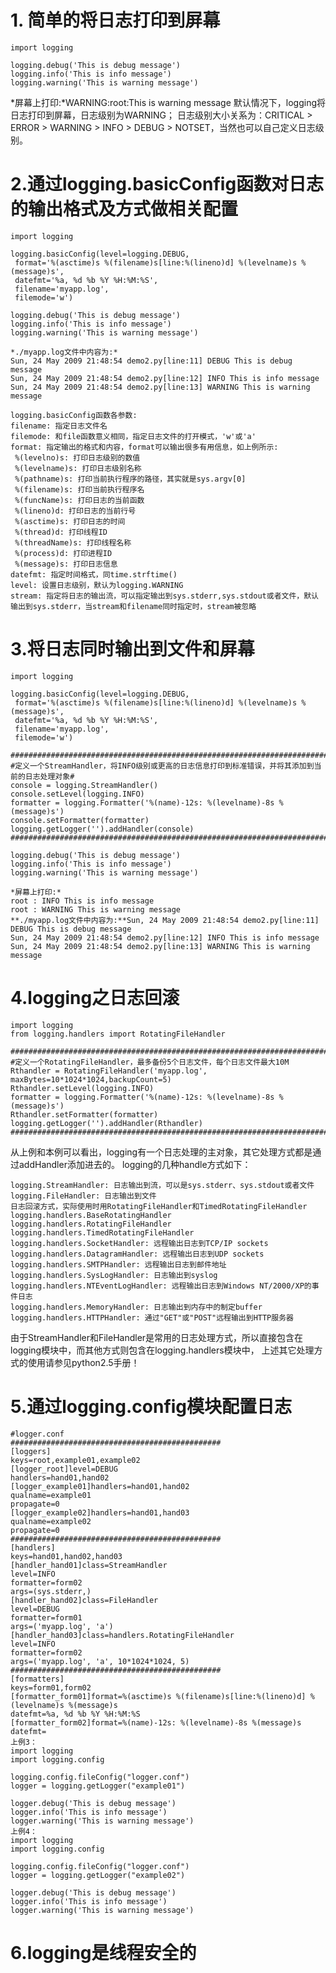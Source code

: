 # 1. 简单的将日志打印到屏幕


	import logging

	logging.debug('This is debug message')
	logging.info('This is info message')
	logging.warning('This is warning message')
 
*屏幕上打印:*WARNING:root:This is warning message
默认情况下，logging将日志打印到屏幕，日志级别为WARNING；
日志级别大小关系为：CRITICAL > ERROR > WARNING > INFO > DEBUG > NOTSET，当然也可以自己定义日志级别。

# 2.通过logging.basicConfig函数对日志的输出格式及方式做相关配置

	import logging

	logging.basicConfig(level=logging.DEBUG,
	 format='%(asctime)s %(filename)s[line:%(lineno)d] %(levelname)s %(message)s',
	 datefmt='%a, %d %b %Y %H:%M:%S',
	 filename='myapp.log',
	 filemode='w')
	 
	logging.debug('This is debug message')
	logging.info('This is info message')
	logging.warning('This is warning message')
 
	*./myapp.log文件中内容为:*
	Sun, 24 May 2009 21:48:54 demo2.py[line:11] DEBUG This is debug message
	Sun, 24 May 2009 21:48:54 demo2.py[line:12] INFO This is info message
	Sun, 24 May 2009 21:48:54 demo2.py[line:13] WARNING This is warning message

	logging.basicConfig函数各参数:
	filename: 指定日志文件名
	filemode: 和file函数意义相同，指定日志文件的打开模式，'w'或'a'
	format: 指定输出的格式和内容，format可以输出很多有用信息，如上例所示:
	 %(levelno)s: 打印日志级别的数值
	 %(levelname)s: 打印日志级别名称
	 %(pathname)s: 打印当前执行程序的路径，其实就是sys.argv[0]
	 %(filename)s: 打印当前执行程序名
	 %(funcName)s: 打印日志的当前函数
	 %(lineno)d: 打印日志的当前行号
	 %(asctime)s: 打印日志的时间
	 %(thread)d: 打印线程ID
	 %(threadName)s: 打印线程名称
	 %(process)d: 打印进程ID
	 %(message)s: 打印日志信息
	datefmt: 指定时间格式，同time.strftime()
	level: 设置日志级别，默认为logging.WARNING
	stream: 指定将日志的输出流，可以指定输出到sys.stderr,sys.stdout或者文件，默认输出到sys.stderr，当stream和filename同时指定时，stream被忽略

# 3.将日志同时输出到文件和屏幕

	import logging

	logging.basicConfig(level=logging.DEBUG,
	 format='%(asctime)s %(filename)s[line:%(lineno)d] %(levelname)s %(message)s',
	 datefmt='%a, %d %b %Y %H:%M:%S',
	 filename='myapp.log',
	 filemode='w')
	
	#################################################################################################
	#定义一个StreamHandler，将INFO级别或更高的日志信息打印到标准错误，并将其添加到当前的日志处理对象#
	console = logging.StreamHandler()
	console.setLevel(logging.INFO)
	formatter = logging.Formatter('%(name)-12s: %(levelname)-8s %(message)s')
	console.setFormatter(formatter)
	logging.getLogger('').addHandler(console)
	#################################################################################################
	
	logging.debug('This is debug message')
	logging.info('This is info message')
	logging.warning('This is warning message')
 
	*屏幕上打印:*
	root : INFO This is info message
	root : WARNING This is warning message
	**./myapp.log文件中内容为:**Sun, 24 May 2009 21:48:54 demo2.py[line:11] DEBUG This is debug message
	Sun, 24 May 2009 21:48:54 demo2.py[line:12] INFO This is info message
	Sun, 24 May 2009 21:48:54 demo2.py[line:13] WARNING This is warning message

# 4.logging之日志回滚

	import logging
	from logging.handlers import RotatingFileHandler

	#################################################################################################
	#定义一个RotatingFileHandler，最多备份5个日志文件，每个日志文件最大10M
	Rthandler = RotatingFileHandler('myapp.log', maxBytes=10*1024*1024,backupCount=5)
	Rthandler.setLevel(logging.INFO)
	formatter = logging.Formatter('%(name)-12s: %(levelname)-8s %(message)s')
	Rthandler.setFormatter(formatter)
	logging.getLogger('').addHandler(Rthandler)
	################################################################################################
从上例和本例可以看出，logging有一个日志处理的主对象，其它处理方式都是通过addHandler添加进去的。
	logging的几种handle方式如下：

	logging.StreamHandler: 日志输出到流，可以是sys.stderr、sys.stdout或者文件
	logging.FileHandler: 日志输出到文件
	日志回滚方式，实际使用时用RotatingFileHandler和TimedRotatingFileHandler
	logging.handlers.BaseRotatingHandler
	logging.handlers.RotatingFileHandler
	logging.handlers.TimedRotatingFileHandler
	logging.handlers.SocketHandler: 远程输出日志到TCP/IP sockets
	logging.handlers.DatagramHandler: 远程输出日志到UDP sockets
	logging.handlers.SMTPHandler: 远程输出日志到邮件地址
	logging.handlers.SysLogHandler: 日志输出到syslog
	logging.handlers.NTEventLogHandler: 远程输出日志到Windows NT/2000/XP的事件日志
	logging.handlers.MemoryHandler: 日志输出到内存中的制定buffer
	logging.handlers.HTTPHandler: 通过"GET"或"POST"远程输出到HTTP服务器

由于StreamHandler和FileHandler是常用的日志处理方式，所以直接包含在logging模块中，而其他方式则包含在logging.handlers模块中，
上述其它处理方式的使用请参见python2.5手册！

# 5.通过logging.config模块配置日志

	#logger.conf
	###############################################
	[loggers]
	keys=root,example01,example02
	[logger_root]level=DEBUG
	handlers=hand01,hand02
	[logger_example01]handlers=hand01,hand02
	qualname=example01
	propagate=0
	[logger_example02]handlers=hand01,hand03
	qualname=example02
	propagate=0
	###############################################
	[handlers]
	keys=hand01,hand02,hand03
	[handler_hand01]class=StreamHandler
	level=INFO
	formatter=form02
	args=(sys.stderr,)
	[handler_hand02]class=FileHandler
	level=DEBUG
	formatter=form01
	args=('myapp.log', 'a')
	[handler_hand03]class=handlers.RotatingFileHandler
	level=INFO
	formatter=form02
	args=('myapp.log', 'a', 10*1024*1024, 5)
	###############################################
	[formatters]
	keys=form01,form02
	[formatter_form01]format=%(asctime)s %(filename)s[line:%(lineno)d] %(levelname)s %(message)s
	datefmt=%a, %d %b %Y %H:%M:%S
	[formatter_form02]format=%(name)-12s: %(levelname)-8s %(message)s
	datefmt=
	上例3：
	import logging
	import logging.config

	logging.config.fileConfig("logger.conf")
	logger = logging.getLogger("example01")

	logger.debug('This is debug message')
	logger.info('This is info message')
	logger.warning('This is warning message')
	上例4：
	import logging
	import logging.config

	logging.config.fileConfig("logger.conf")
	logger = logging.getLogger("example02")

	logger.debug('This is debug message')
	logger.info('This is info message')
	logger.warning('This is warning message')

# 6.logging是线程安全的

